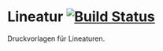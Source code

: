 # Lineatur [![Build Status](https://travis-ci.org/admiralsmaster/lineatur.svg?branch=master)](https://travis-ci.org/admiralsmaster/lineatur)
Druckvorlagen für Lineaturen.
